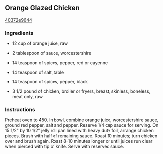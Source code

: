 ## Orange Glazed Chicken

[40372e9644](http://www.food.com/recipe/orange-glazed-chicken-387437)

### Ingredients

 - 12 cup of orange juice, raw

 - 2 tablespoon of sauce, worcestershire

 - 14 teaspoon of spices, pepper, red or cayenne

 - 14 teaspoon of salt, table

 - 14 teaspoon of spices, pepper, black

 - 3 1/2 pound of chicken, broiler or fryers, breast, skinless, boneless, meat only, raw

### Instructions

Preheat oven to 450. In bowl, combine orange juice, worcestershire sauce, ground red pepper, salt and pepper. Reserve 1/4 cup sauce for serving. On 15 1/2" by 10 1/2" jelly roll pan lined with heavy duty foil, arrange chicken pieces. Brush with half of remaining sauce. Roast 10 minutes; turn chicken over and brush again. Roast 8-10 minutes longer or until juices run clear when pierced with tip of knife. Serve with reserved sauce.